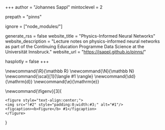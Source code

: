 <!--
Add here global page variables to use throughout your website.
-->
+++
author = "Johannes Sappl"
mintoclevel = 2

prepath = "pinns"

ignore = ["node_modules/"]

generate_rss = false
website_title = "Physics-Informed Neural Networks"
website_description = "Lecture notes on physics-informed neural networks as part of the Continuing Education Programme Data Science at the Universität Innsbruck."
website_url = "https://jsappl.github.io/pinns/"

hasplotly = false
+++

<!--
Add here global latex commands to use throughout your pages.
-->
\newcommand{\R}{\mathbb R}
\newcommand{\N}{\mathbb N}
\newcommand{\scal}[1]{\langle #1 \rangle}
\newcommand{\dd}{\mathrm{d}}
\newcommand{\e}{\mathrm{e}}

\newcommand{\figenv}[3]{
~~~
<figure style="text-align:center;">
<img src="!#2" style="padding:0;width:#3;" alt="#1"/>
<figcaption><b>Figure</b> #1</figcaption>
</figure>
~~~
}
